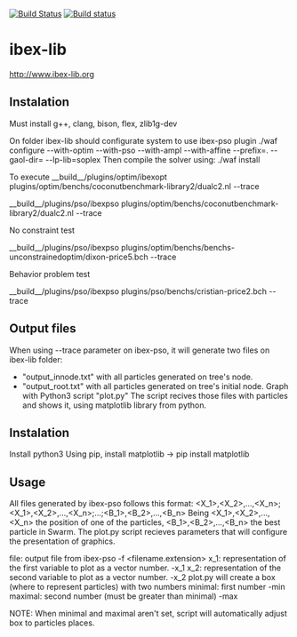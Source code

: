 [![Build Status](https://travis-ci.org/ibex-team/ibex-lib.svg?branch=master)](https://travis-ci.org/ibex-team/ibex-lib)
[![Build status](https://ci.appveyor.com/api/projects/status/9w1wxhvymsohs4gr/branch/master?svg=true)](https://ci.appveyor.com/project/Jordan08/ibex-lib-q0c47/branch/master)

ibex-lib
========

http://www.ibex-lib.org

Instalation
-----------

Must install g++, clang, bison, flex, zlib1g-dev

On folder ibex-lib should configurate system to use ibex-pso plugin
./waf configure --with-optim --with-pso --with-ampl --with-affine --prefix=. --gaol-dir= --lp-lib=soplex
Then compile the solver using:
./waf install

To execute
\_\_build\_\_/plugins/optim/ibexopt plugins/optim/benchs/coconutbenchmark-library2/dualc2.nl --trace
 
\_\_build\_\_/plugins/pso/ibexpso plugins/optim/benchs/coconutbenchmark-library2/dualc2.nl --trace
 
No constraint test

\_\_build\_\_/plugins/pso/ibexpso plugins/optim/benchs/benchs-unconstrainedoptim/dixon-price5.bch --trace

Behavior problem test

\_\_build\_\_/plugins/pso/ibexpso plugins/pso/benchs/cristian-price2.bch --trace

Output files
-----------
When using --trace parameter on ibex-pso, it will generate two files on ibex-lib folder:
- "output_innode.txt" with all particles generated on tree's node.
- "output_root.txt" with all particles generated on tree's initial node.
Graph with Python3 script "plot.py"
The script recives those files with particles and shows it, using matplotlib library from python.

Instalation
-----------
Install python3
Using pip, install matplotlib
-> pip install matplotlib

Usage
-----------
All files generated by ibex-pso follows this format:
<X_1>,<X_2>,...,<X_n>;<X_1>,<X_2>,...,<X_n>;...;<B_1>,<B_2>,...,<B_n>
Being <X_1>,<X_2>,...,<X_n> the position of one of the particles, <B_1>,<B_2>,...,<B_n> the best particle in Swarm.
The plot.py script recieves parameters that will configure the presentation of graphics.

file: output file from ibex-pso
-f <filename.extension>
x_1: representation of the first variable to plot as a vector number.
-x_1 <pos int number>
x_2: representation of the second variable to plot as a vector number.
-x_2 <pos int number>
plot.py will create a box (where to represent particles) with two numbers
minimal: first number
-min <float number>
maximal: second number (must be greater than minimal)
-max <float number>

NOTE: When minimal and maximal aren't set, script will automatically adjust box to particles places.